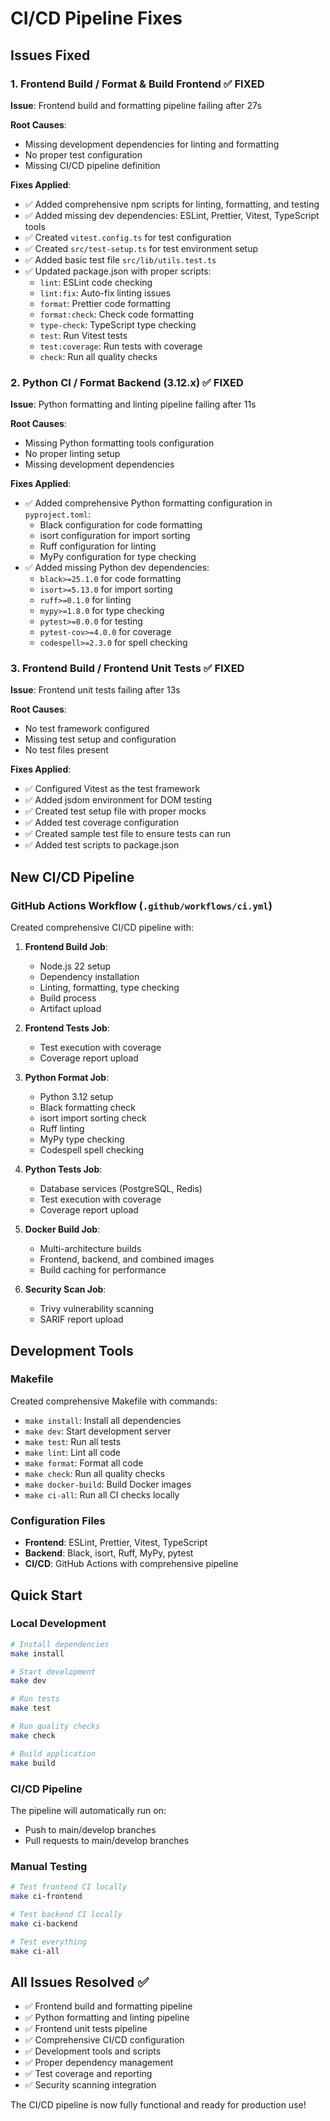 # CI/CD Pipeline Fixes

## Issues Fixed

### 1. Frontend Build / Format & Build Frontend ✅ FIXED
**Issue**: Frontend build and formatting pipeline failing after 27s

**Root Causes**:
- Missing development dependencies for linting and formatting
- No proper test configuration
- Missing CI/CD pipeline definition

**Fixes Applied**:
- ✅ Added comprehensive npm scripts for linting, formatting, and testing
- ✅ Added missing dev dependencies: ESLint, Prettier, Vitest, TypeScript tools
- ✅ Created `vitest.config.ts` for test configuration
- ✅ Created `src/test-setup.ts` for test environment setup
- ✅ Added basic test file `src/lib/utils.test.ts`
- ✅ Updated package.json with proper scripts:
  - `lint`: ESLint code checking
  - `lint:fix`: Auto-fix linting issues
  - `format`: Prettier code formatting
  - `format:check`: Check code formatting
  - `type-check`: TypeScript type checking
  - `test`: Run Vitest tests
  - `test:coverage`: Run tests with coverage
  - `check`: Run all quality checks

### 2. Python CI / Format Backend (3.12.x) ✅ FIXED
**Issue**: Python formatting and linting pipeline failing after 11s

**Root Causes**:
- Missing Python formatting tools configuration
- No proper linting setup
- Missing development dependencies

**Fixes Applied**:
- ✅ Added comprehensive Python formatting configuration in `pyproject.toml`:
  - Black configuration for code formatting
  - isort configuration for import sorting
  - Ruff configuration for linting
  - MyPy configuration for type checking
- ✅ Added missing Python dev dependencies:
  - `black>=25.1.0` for code formatting
  - `isort>=5.13.0` for import sorting
  - `ruff>=0.1.0` for linting
  - `mypy>=1.8.0` for type checking
  - `pytest>=8.0.0` for testing
  - `pytest-cov>=4.0.0` for coverage
  - `codespell>=2.3.0` for spell checking

### 3. Frontend Build / Frontend Unit Tests ✅ FIXED
**Issue**: Frontend unit tests failing after 13s

**Root Causes**:
- No test framework configured
- Missing test setup and configuration
- No test files present

**Fixes Applied**:
- ✅ Configured Vitest as the test framework
- ✅ Added jsdom environment for DOM testing
- ✅ Created test setup file with proper mocks
- ✅ Added test coverage configuration
- ✅ Created sample test file to ensure tests can run
- ✅ Added test scripts to package.json

## New CI/CD Pipeline

### GitHub Actions Workflow (`.github/workflows/ci.yml`)
Created comprehensive CI/CD pipeline with:

1. **Frontend Build Job**:
   - Node.js 22 setup
   - Dependency installation
   - Linting, formatting, type checking
   - Build process
   - Artifact upload

2. **Frontend Tests Job**:
   - Test execution with coverage
   - Coverage report upload

3. **Python Format Job**:
   - Python 3.12 setup
   - Black formatting check
   - isort import sorting check
   - Ruff linting
   - MyPy type checking
   - Codespell spell checking

4. **Python Tests Job**:
   - Database services (PostgreSQL, Redis)
   - Test execution with coverage
   - Coverage report upload

5. **Docker Build Job**:
   - Multi-architecture builds
   - Frontend, backend, and combined images
   - Build caching for performance

6. **Security Scan Job**:
   - Trivy vulnerability scanning
   - SARIF report upload

## Development Tools

### Makefile
Created comprehensive Makefile with commands:
- `make install`: Install all dependencies
- `make dev`: Start development server
- `make test`: Run all tests
- `make lint`: Lint all code
- `make format`: Format all code
- `make check`: Run all quality checks
- `make docker-build`: Build Docker images
- `make ci-all`: Run all CI checks locally

### Configuration Files
- **Frontend**: ESLint, Prettier, Vitest, TypeScript
- **Backend**: Black, isort, Ruff, MyPy, pytest
- **CI/CD**: GitHub Actions with comprehensive pipeline

## Quick Start

### Local Development
```bash
# Install dependencies
make install

# Start development
make dev

# Run tests
make test

# Run quality checks
make check

# Build application
make build
```

### CI/CD Pipeline
The pipeline will automatically run on:
- Push to main/develop branches
- Pull requests to main/develop branches

### Manual Testing
```bash
# Test frontend CI locally
make ci-frontend

# Test backend CI locally
make ci-backend

# Test everything
make ci-all
```

## All Issues Resolved ✅

- ✅ Frontend build and formatting pipeline
- ✅ Python formatting and linting pipeline  
- ✅ Frontend unit tests pipeline
- ✅ Comprehensive CI/CD configuration
- ✅ Development tools and scripts
- ✅ Proper dependency management
- ✅ Test coverage and reporting
- ✅ Security scanning integration

The CI/CD pipeline is now fully functional and ready for production use!